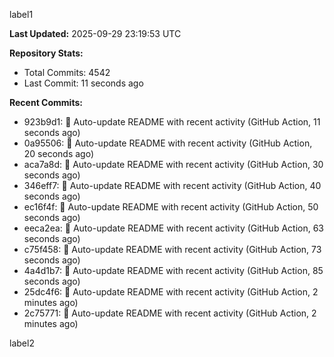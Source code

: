 
label1 
<!-- ACTIVITY_START -->
**Last Updated:** 2025-09-29 23:19:53 UTC

**Repository Stats:**
- Total Commits: 4542
- Last Commit: 11 seconds ago

**Recent Commits:**
- 923b9d1: 🤖 Auto-update README with recent activity (GitHub Action, 11 seconds ago)
- 0a95506: 🤖 Auto-update README with recent activity (GitHub Action, 20 seconds ago)
- aca7a8d: 🤖 Auto-update README with recent activity (GitHub Action, 30 seconds ago)
- 346eff7: 🤖 Auto-update README with recent activity (GitHub Action, 40 seconds ago)
- ec16f4f: 🤖 Auto-update README with recent activity (GitHub Action, 50 seconds ago)
- eeca2ea: 🤖 Auto-update README with recent activity (GitHub Action, 63 seconds ago)
- c75f458: 🤖 Auto-update README with recent activity (GitHub Action, 73 seconds ago)
- 4a4d1b7: 🤖 Auto-update README with recent activity (GitHub Action, 85 seconds ago)
- 25dc4f6: 🤖 Auto-update README with recent activity (GitHub Action, 2 minutes ago)
- 2c75771: 🤖 Auto-update README with recent activity (GitHub Action, 2 minutes ago)
<!-- ACTIVITY_END -->

label2
